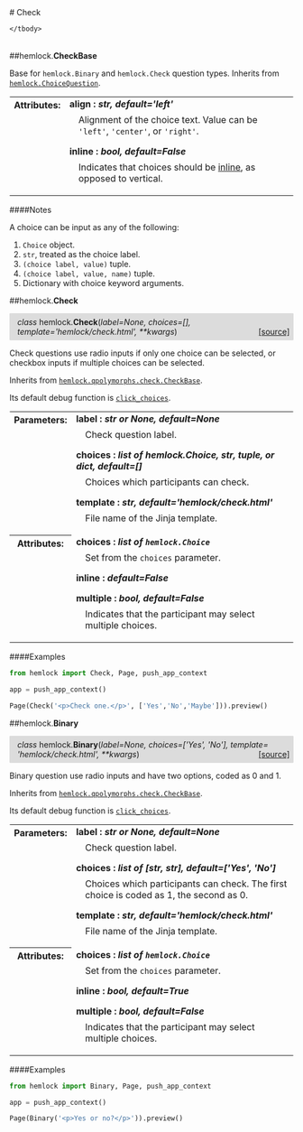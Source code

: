 <script src="https://cdn.mathjax.org/mathjax/latest/MathJax.js?config=TeX-AMS-MML_HTMLorMML" type="text/javascript"></script>

<link rel="stylesheet" href="https://assets.readthedocs.org/static/css/readthedocs-doc-embed.css" type="text/css" />

<style>
    a.src-href {
        float: right;
    }
    p.attr {
        margin-top: 0.5em;
        margin-left: 1em;
    }
    p.func-header {
        background-color: gainsboro;
        border-radius: 0.1em;
        padding: 0.5em;
        padding-left: 1em;
    }
    table.field-table {
        border-radius: 0.1em
    }
</style># Check

<table class="docutils field-list field-table" frame="void" rules="none">
    <col class="field-name" />
    <col class="field-body" />
    <tbody valign="top">
        
    </tbody>
</table>



##hemlock.**CheckBase**



Base for `hemlock.Binary` and `hemlock.Check` question types. Inherits
from [`hemlock.ChoiceQuestion`](../models/question.md).

<table class="docutils field-list field-table" frame="void" rules="none">
    <col class="field-name" />
    <col class="field-body" />
    <tbody valign="top">
        <tr class="field">
    <th class="field-name"><b>Attributes:</b></td>
    <td class="field-body" width="100%"><b>align : <i>str, default='left'</i></b>
<p class="attr">
    Alignment of the choice text. Value can be <code>'left'</code>, <code>'center'</code>, or <code>'right'</code>.
</p>
<b>inline : <i>bool, default=False</i></b>
<p class="attr">
    Indicates that choices should be <a href="https://getbootstrap.com/docs/4.0/components/forms/#inline">inline</a>, as opposed to vertical.
</p></td>
</tr>
    </tbody>
</table>

####Notes

A choice can be input as any of the following:

1. `Choice` object.
2. `str`, treated as the choice label.
3. `(choice label, value)` tuple.
4. `(choice label, value, name)` tuple.
5. Dictionary with choice keyword arguments.



##hemlock.**Check**

<p class="func-header">
    <i>class</i> hemlock.<b>Check</b>(<i>label=None, choices=[], template='hemlock/check.html', **kwargs</i>) <a class="src-href" target="_blank" href="https://github.com/dsbowen/hemlock/blob/master/hemlock/qpolymorphs/check.py#L48">[source]</a>
</p>

Check questions use radio inputs if only one choice can be selected, or
checkbox inputs if multiple choices can be selected.

Inherits from [`hemlock.qpolymorphs.check.CheckBase`](check.md).

Its default debug function is
[`click_choices`](../functions/debug.md#hemlockfunctionsdebugclick_choices).

<table class="docutils field-list field-table" frame="void" rules="none">
    <col class="field-name" />
    <col class="field-body" />
    <tbody valign="top">
        <tr class="field">
    <th class="field-name"><b>Parameters:</b></td>
    <td class="field-body" width="100%"><b>label : <i>str or None, default=None</i></b>
<p class="attr">
    Check question label.
</p>
<b>choices : <i>list of hemlock.Choice, str, tuple, or dict, default=[]</i></b>
<p class="attr">
    Choices which participants can check.
</p>
<b>template : <i>str, default='hemlock/check.html'</i></b>
<p class="attr">
    File name of the Jinja template.
</p></td>
</tr>
<tr class="field">
    <th class="field-name"><b>Attributes:</b></td>
    <td class="field-body" width="100%"><b>choices : <i>list of <code>hemlock.Choice</code></i></b>
<p class="attr">
    Set from the <code>choices</code> parameter.
</p>
<b>inline : <i>default=False</i></b>
<p class="attr">
    
</p>
<b>multiple : <i>bool, default=False</i></b>
<p class="attr">
    Indicates that the participant may select multiple choices.
</p></td>
</tr>
    </tbody>
</table>

####Examples

```python
from hemlock import Check, Page, push_app_context

app = push_app_context()

Page(Check('<p>Check one.</p>', ['Yes','No','Maybe'])).preview()
```



##hemlock.**Binary**

<p class="func-header">
    <i>class</i> hemlock.<b>Binary</b>(<i>label=None, choices=['Yes', 'No'], template= 'hemlock/check.html', **kwargs</i>) <a class="src-href" target="_blank" href="https://github.com/dsbowen/hemlock/blob/master/hemlock/qpolymorphs/check.py#L107">[source]</a>
</p>

Binary question use radio inputs and have two options, coded as 0 and 1.

Inherits from [`hemlock.qpolymorphs.check.CheckBase`](check.md).

Its default debug function is
[`click_choices`](../functions/debug.md#hemlockfunctionsdebugclick_choices).

<table class="docutils field-list field-table" frame="void" rules="none">
    <col class="field-name" />
    <col class="field-body" />
    <tbody valign="top">
        <tr class="field">
    <th class="field-name"><b>Parameters:</b></td>
    <td class="field-body" width="100%"><b>label : <i>str or None, default=None</i></b>
<p class="attr">
    Check question label.
</p>
<b>choices : <i>list of [str, str], default=['Yes', 'No']</i></b>
<p class="attr">
    Choices which participants can check. The first choice is coded as 1, the second as 0.
</p>
<b>template : <i>str, default='hemlock/check.html'</i></b>
<p class="attr">
    File name of the Jinja template.
</p></td>
</tr>
<tr class="field">
    <th class="field-name"><b>Attributes:</b></td>
    <td class="field-body" width="100%"><b>choices : <i>list of <code>hemlock.Choice</code></i></b>
<p class="attr">
    Set from the <code>choices</code> parameter.
</p>
<b>inline : <i>bool, default=True</i></b>
<p class="attr">
    
</p>
<b>multiple : <i>bool, default=False</i></b>
<p class="attr">
    Indicates that the participant may select multiple choices.
</p></td>
</tr>
    </tbody>
</table>

####Examples

```python
from hemlock import Binary, Page, push_app_context

app = push_app_context()

Page(Binary('<p>Yes or no?</p>')).preview()
```

